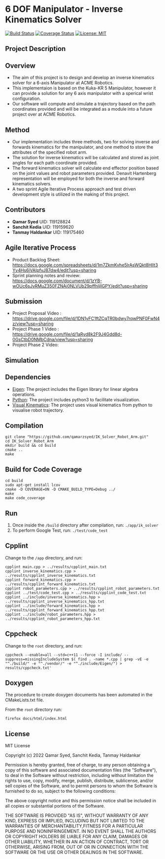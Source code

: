 # 6 DOF Manipulator - Inverse Kinematics Solver

[![Build Status](https://github.com/qamarzsyed/IK_Solver_Robot_Arm/actions/workflows/cmake.yml/badge.svg)](https://github.com/qamarzsyed/IK_Solver_Robot_Arm/actions)
[![Coverage Status](https://coveralls.io/repos/github/qamarzsyed/IK_Solver_Robot_Arm/badge.svg?branch=main)](https://coveralls.io/github/qamarzsyed/IK_Solver_Robot_Arm?branch=main)
[![License: MIT](https://img.shields.io/badge/License-MIT-yellow.svg)](https://opensource.org/licenses/MIT)

## Project Description

## Overview

- The aim of this project is to design and develop an inverse kinematics solver for a 6-axis Manipulator at ACME Robotics.
- This implementaion is based on the Kuka-KR 5 Manipulator, however it can provide a solution for any 6 axis             manipulator with a sperical wrist configuration. 
- Our software will compute and simulate a trajectory based on the path coordinates provided and will be integrated as a module into a future project over at ACME Robotics.

## Method
- Our implementation includes three methods, two for solving inverse and forwards kinematics for the manipulator, and one method to store the attributes of the specified robot arm.
- The solution for inverse kinematics will be calculated and stored as joint angles for each path coordinate provided.
- The forward kinematics solver will calculate end effector position based on the joint values and robot parameters provided. Denavit Hartenberg representation will be employed for both the inverse and forward kinematics solvers.
- A two sprint Agile Iterative Process approach and test driven development style is utilized in the making of this project.

## Contributors
- **Qamar Syed**  UID: 119128824 
- **Sanchit Kedia** UID: 119159620
- **Tanmay Haldankar** UID: 119175460

## Agile Iterative Process
- Product Backlog Sheet: https://docs.google.com/spreadsheets/d/1m7ZkmKvhe5lrAsWQkt8Hllt3Yv4Hs6iVAIpfvJ87dw4/edit?usp=sharing
- Sprint planning notes and review: https://docs.google.com/document/d/1zYB-wOUc6sJvRMuZ350FZNAi0NLVUb29pffhljllGPY/edit?usp=sharing

## Submission
- Project Proposal Video : https://drive.google.com/file/d/1DN1yFC1ftZCqTR0bdwy7rqwPNF0FwN4z/view?usp=sharing
- Project Phase 1 Video : https://drive.google.com/file/d/1aRyd8k2F9J4Gdd8d-0GsCtbD0NMbCdna/view?usp=sharing
- Project Phase 2 Video:

## Simulation



## Dependencies
- [Eigen](http://eigen.tuxfamily.org/index.php?title=Main_Page): The project includes the Eigen library for linear algebra operations.
- [Python](https://www.python.org/): The project includes python3 to facilitate visualization.
- [Visual Kinematics](https://pypi.org/project/visual-kinematics/): The project uses visual kinematics from python to visualise robot trajectory.

## Compilation
```
git clone "https://github.com/qamarzsyed/IK_Solver_Robot_Arm.git"
cd IK_Solver_Robot_Arm
mkdir build && cd build
cmake .. 
make
```

## Build for Code Coverage
```
cd build
sudo apt-get install lcov
cmake -D COVERAGE=ON -D CMAKE_BUILD_TYPE=Debug ../
make 
make code_coverage
```

## Run

1. Once inside the `/build` directory after compilation, run: `./app/ik_solver`
2. To perform Google Test, run:  `./test/code_test`

## Cpplint

Change to the `/app` directory, and run:
```
cpplint main.cpp > ../results/cpplint_main.txt
cpplint inverse_kinematics.cpp > ../results/cpplint_inverse_kinematics.txt
cpplint forward_kinematics.cpp > ../results/cpplint_forward_kinematics.txt
cpplint robot_parameters.cpp > ../results/cpplint_robot_parameters.txt
cpplint ../test/code_test.cpp > ../results/cpplint_code_test.txt
cpplint ../include/inverse_kinematics.hpp > ../results/cpplint_inverse_kinematics_hpp.txt
cpplint ../include/forward_kinematics.hpp > ../results/cpplint_forward_kinematics_hpp.txt
cpplint ../include/robot_parameters.hpp > ../results/cpplint_robot_parameters_hpp.txt
```

## Cppcheck

Change to the `root` directory, and run:
```
cppcheck --enable=all --std=c++11 --force -I include/ --suppress=missingIncludeSystem $( find . -name *.cpp | grep -vE -e "^./build/" -e "^./vendor/" -e "^./include/Eigen/") > results/cppcheck.txt'
```

## Doxygen

The procedure to create doxygen documents has been automated in the CMakeLists.txt file.

From the `root` directory run:
```
firefox docs/html/index.html
```

## License

MIT License

Copyright (c) 2022 Qamar Syed, Sanchit Kedia, Tanmay Haldankar

Permission is hereby granted, free of charge, to any person obtaining a copy of this software and associated documentation files (the "Software"), to deal in the Software without restriction, including without limitation the rights to use, copy, modify, merge, publish, distribute, sublicense, and/or sell copies of the Software, and to permit persons to whom the Software is furnished to do so, subject to the following conditions:

The above copyright notice and this permission notice shall be included in all copies or substantial portions of the Software.

THE SOFTWARE IS PROVIDED "AS IS", WITHOUT WARRANTY OF ANY KIND, EXPRESS OR IMPLIED, INCLUDING BUT NOT LIMITED TO THE WARRANTIES OF MERCHANTABILITY,FITNESS FOR A PARTICULAR PURPOSE AND NONINFRINGEMENT. IN NO EVENT SHALL THE AUTHORS OR COPYRIGHT HOLDERS BE LIABLE FOR ANY CLAIM, DAMAGES OR OTHER LIABILITY, WHETHER IN AN ACTION OF CONTRACT, TORT OR OTHERWISE, ARISING FROM, OUT OF OR IN CONNECTION WITH THE SOFTWARE OR THE USE OR OTHER DEALINGS IN THE SOFTWARE.